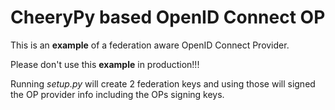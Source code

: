 # CheeryPy based OpenID Connect OP

This is an **example** of a federation aware OpenID Connect Provider.

Please don't use this **example** in production!!!

Running *setup.py* will create 2 federation keys and using those 
will signed the OP provider info including the OPs 
signing keys.


